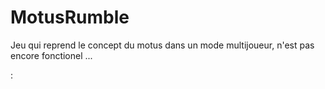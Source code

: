 # MotusRumble

Jeu qui reprend le concept du motus dans un mode multijoueur, n'est pas encore fonctionel ...


:

